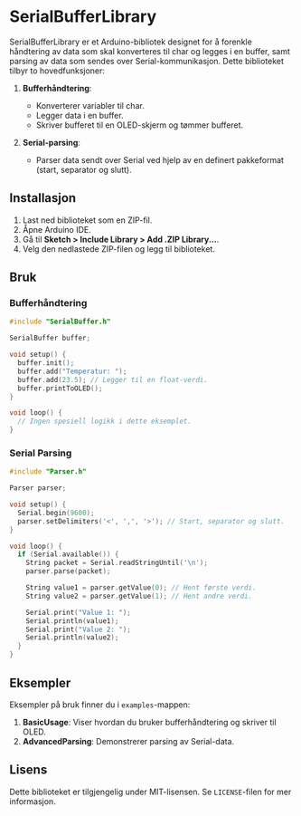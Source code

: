 # SerialBufferLibrary

SerialBufferLibrary er et Arduino-bibliotek designet for å forenkle håndtering av data som skal konverteres til char og legges i en buffer, samt parsing av data som sendes over Serial-kommunikasjon. Dette biblioteket tilbyr to hovedfunksjoner:

1. **Bufferhåndtering**:
   - Konverterer variabler til char.
   - Legger data i en buffer.
   - Skriver bufferet til en OLED-skjerm og tømmer bufferet.

2. **Serial-parsing**:
   - Parser data sendt over Serial ved hjelp av en definert pakkeformat (start, separator og slutt).

## Installasjon

1. Last ned biblioteket som en ZIP-fil.
2. Åpne Arduino IDE.
3. Gå til **Sketch > Include Library > Add .ZIP Library...**.
4. Velg den nedlastede ZIP-filen og legg til biblioteket.

## Bruk

### Bufferhåndtering
```cpp
#include "SerialBuffer.h"

SerialBuffer buffer;

void setup() {
  buffer.init();
  buffer.add("Temperatur: ");
  buffer.add(23.5); // Legger til en float-verdi.
  buffer.printToOLED();
}

void loop() {
  // Ingen spesiell logikk i dette eksemplet.
}
```

### Serial Parsing
```cpp
#include "Parser.h"

Parser parser;

void setup() {
  Serial.begin(9600);
  parser.setDelimiters('<', ',', '>'); // Start, separator og slutt.
}

void loop() {
  if (Serial.available()) {
    String packet = Serial.readStringUntil('\n');
    parser.parse(packet);

    String value1 = parser.getValue(0); // Hent første verdi.
    String value2 = parser.getValue(1); // Hent andre verdi.

    Serial.print("Value 1: ");
    Serial.println(value1);
    Serial.print("Value 2: ");
    Serial.println(value2);
  }
}
```

## Eksempler

Eksempler på bruk finner du i `examples`-mappen:

1. **BasicUsage**: Viser hvordan du bruker bufferhåndtering og skriver til OLED.
2. **AdvancedParsing**: Demonstrerer parsing av Serial-data.

## Lisens

Dette biblioteket er tilgjengelig under MIT-lisensen. Se `LICENSE`-filen for mer informasjon.
